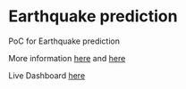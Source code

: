 # Earthquake prediction

PoC for Earthquake prediction

More information [here](https://medium.com/p/f08a44978eb2) and [here](https://medium.com/marionete/predicting-earthquakes-using-machine-learning-21689435dc52)

Live Dashboard [here](https://datastudio.google.com/s/pGV9c3LQqTQ)
